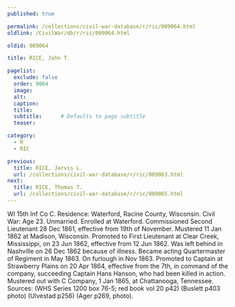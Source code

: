 ```yaml
---
published: true

permalink: /collections/civil-war-database/r/ric/009064.html
oldlink: /CivilWar/db/r/ric/009064.html

oldid: 009064

title: RICE, John T.

pagelist:
  exclude: false
  order: 9064
  image: 
  alt:
  caption:
  title:
  subtitle:      # Defaults to page subtitle
  teaser:

category: 
  - R 
  - RIC

previous:
  title: RICE, Jarvis L.
  url: /collections/civil-war-database/r/ric/009063.html  
next:
  title: RICE, Thomas T.
  url: /collections/civil-war-database/r/ric/009065.html   
---
```

WI 15th Inf Co C. Residence: Waterford, Racine County, Wisconsin. Civil War: Age 23. Unmarried. Enrolled at Waterford. Commissioned Second Lieutenant 28 Dec 1861, effective from 19th of November. Mustered 11 Jan 1862 at Madison, Wisconsin. Promoted to First Lieutenant at Clear Creek, Mississippi, on 23 Jun 1862, effective from 12 Jun 1862. Was left behind in Nashville on 26 Dec 1862 because of illness. Became acting Quartermaster of Regiment in May 1863. On furlough in Nov 1863. Promoted to Captain at Strawberry Plains on 20 Apr 1864, effective from the 7th, in command of the company, succeeding Captain Hans Hanson, who had been killed in action. Mustered out with C Company, 1 Jan 1865, at Chattanooga, Tennessee. Sources: (WHS Series 1200 box 76-5; red book vol 20 p42) (Buslett p403 photo) (Ulvestad p256) (Ager p269, photo).